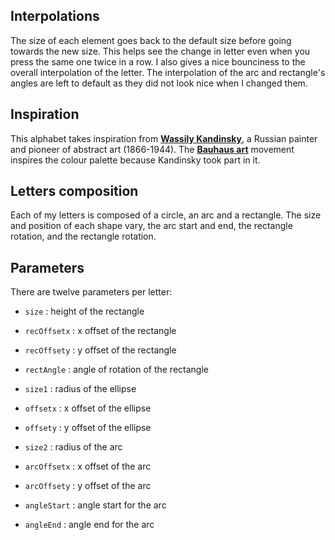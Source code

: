 ## Interpolations

The size of each element goes back to the default size before going towards the new size. This helps see the change in letter even when you press the same one twice in a row. I also gives a nice bounciness to the overall interpolation of the letter.
The interpolation of the arc and rectangle's angles are left to default as they did not look nice when I changed them.

## Inspiration

This alphabet takes inspiration from [**Wassily Kandinsky**](https://www.wassilykandinsky.net), a Russian painter and pioneer of abstract art (1866-1944).
The [**Bauhaus art**](https://i.pinimg.com/originals/af/be/fb/afbefbd7da9a1aea6ddf6237a48f7b50.jpg) movement inspires the colour palette because Kandinsky took part in it.

## Letters composition

Each of my letters is composed of a circle, an arc and a rectangle. The size and position of each shape vary, the arc start and end, the rectangle rotation, and the rectangle rotation.

## Parameters

There are twelve parameters per letter:
  * `size` : height of the rectangle
  * `recOffsetx` : x offset of the rectangle
  * `recOffsety` : y offset of the rectangle
  * `rectAngle` : angle of rotation of the rectangle

  * `size1` : radius of the ellipse
  * `offsetx` : x offset of the ellipse
  * `offsety` : y offset of the ellipse

  * `size2` : radius of the arc
  * `arcOffsetx` : x offset of the arc
  * `arcOffsety` : y offset of the arc
  * `angleStart` : angle start for the arc
  * `angleEnd` : angle end for the arc